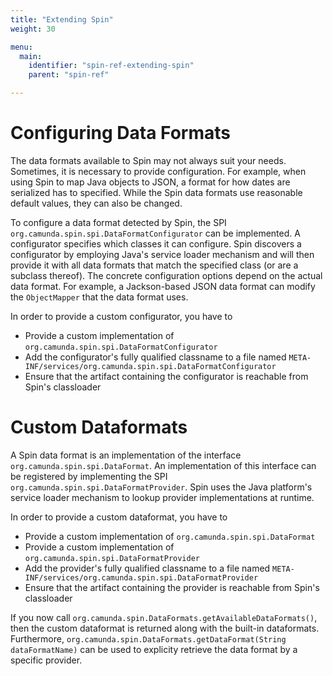 ```yaml
---
title: "Extending Spin"
weight: 30

menu:
  main:
    identifier: "spin-ref-extending-spin"
    parent: "spin-ref"

---
```


# Configuring Data Formats

The data formats available to Spin may not always suit your needs. Sometimes, it is necessary to provide configuration. For example, when using Spin to map Java objects to JSON, a format for how dates are serialized has to specified. While the Spin data formats use reasonable default values, they can also be changed.

To configure a data format detected by Spin, the SPI `org.camunda.spin.spi.DataFormatConfigurator` can be implemented. A configurator specifies which classes it can configure. Spin discovers a configurator by employing Java's service loader mechanism and will then provide it with all data formats that match the specified class (or are a subclass thereof). The concrete configuration options depend on the actual data format. For example, a Jackson-based JSON data format can modify the `ObjectMapper` that the data format uses.

In order to provide a custom configurator, you have to

* Provide a custom implementation of `org.camunda.spin.spi.DataFormatConfigurator`
* Add the configurator's fully qualified classname to a file named `META-INF/services/org.camunda.spin.spi.DataFormatConfigurator`
* Ensure that the artifact containing the configurator is reachable from Spin's classloader


# Custom Dataformats

A Spin data format is an implementation of the interface `org.camunda.spin.spi.DataFormat`. An implementation of this interface can be registered by implementing the SPI `org.camunda.spin.spi.DataFormatProvider`. Spin uses the Java platform's service loader mechanism to lookup provider implementations at runtime.

In order to provide a custom dataformat, you have to

* Provide a custom implementation of `org.camunda.spin.spi.DataFormat`
* Provide a custom implementation of `org.camunda.spin.spi.DataFormatProvider`
* Add the provider's fully qualified classname to a file named `META-INF/services/org.camunda.spin.spi.DataFormatProvider`
* Ensure that the artifact containing the provider is reachable from Spin's classloader

If you now call `org.camunda.spin.DataFormats.getAvailableDataFormats()`, then the custom dataformat is returned along with the built-in dataformats. Furthermore, `org.camunda.spin.DataFormats.getDataFormat(String dataFormatName)` can be used to explicity retrieve the data format by a specific provider.
